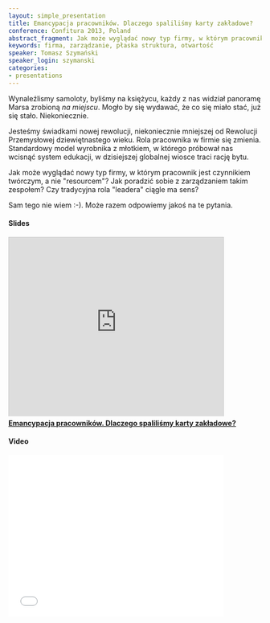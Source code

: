 ```yaml
---
layout: simple_presentation
title: Emancypacja pracowników. Dlaczego spaliliśmy karty zakładowe?
conference: Confitura 2013, Poland
abstract_fragment: Jak może wyglądać nowy typ firmy, w którym pracownik jest czynnikiem twórczym, a nie "resourcem"? Jak poradzić sobie z zarządzaniem takim zespołem? Czy tradycyjna rola "leadera" ciągle ma sens?
keywords: firma, zarządzanie, płaska struktura, otwartość
speaker: Tomasz Szymański
speaker_login: szymanski
categories:
- presentations
---
```


Wynaleźlismy samoloty, byliśmy na księżycu, każdy z nas widział panoramę Marsa zrobioną *na miejscu*.
Mogło by się wydawać, że co się miało stać, już się stało. Niekoniecznie.

Jesteśmy świadkami nowej rewolucji, niekoniecznie mniejszej od Rewolucji Przemysłowej dziewiętnastego wieku. Rola pracownika
w firmie się zmienia. Standardowy model wyrobnika z młotkiem, w którego próbował nas wcisnąć system edukacji,
w dzisiejszej globalnej wiosce traci rację bytu.

Jak może wyglądać nowy typ firmy, w którym pracownik jest czynnikiem twórczym, a nie "resourcem"? Jak poradzić sobie
z zarządzaniem takim zespołem? Czy tradycyjna rola "leadera" ciągle ma sens?

Sam tego nie wiem :-). Może razem odpowiemy jakoś na te pytania.

<h4>Slides</h4>
<iframe src="http://www.slideshare.net/slideshow/embed_code/29590165?rel=0" width="427" height="356" frameborder="0" marginwidth="0" marginheight="0" scrolling="no" style="border:1px solid #CCC;border-width:1px 1px 0;margin-bottom:5px" allowfullscreen> </iframe> <div style="margin-bottom:5px"> <strong> <a href="https://www.slideshare.net/SoftwareMill/emancypacja-pracownikow" title="Emancypacja pracowników. Dlaczego spaliliśmy karty zakładowe?" target="_blank">Emancypacja pracowników. Dlaczego spaliliśmy karty zakładowe?</a> </strong></div>

<h4>Video</h4>
<iframe width="429" height="322" src="//www.youtube.com/embed/FQAQIve5qVQ?rel=0" frameborder="0" allowfullscreen></iframe>
